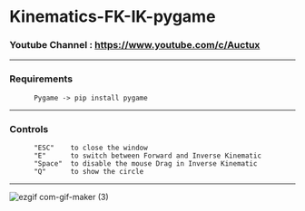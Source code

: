 # Kinematics-FK-IK-pygame

### Youtube Channel : https://www.youtube.com/c/Auctux

---
### Requirements
          Pygame -> pip install pygame
---
### Controls
          "ESC"    to close the window
          "E"      to switch between Forward and Inverse Kinematic
          "Space"  to disable the mouse Drag in Inverse Kinematic
          "Q"      to show the circle
---
![ezgif com-gif-maker (3)](https://user-images.githubusercontent.com/48150537/131220829-b171fd98-f8ee-41e0-b20b-7d18272d0cb3.gif)

